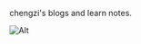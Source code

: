 chengzi's blogs and learn notes.

![Alt](https://repobeats.axiom.co/api/embed/a379557c7d8abbb8b2ffdc3085f516ac97085f03.svg "Repobeats analytics image")
